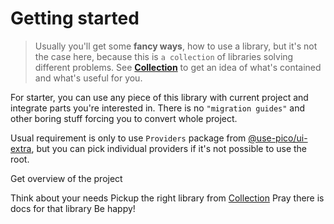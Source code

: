 # Getting started

> Usually you'll get some **fancy ways**, how to use a library, but it's not the case here, because this is `a collection` of
> libraries solving different problems. See **[Collection](Collection.md)** to get an idea of what's contained and what's useful
> for you.
>

For starter, you can use any piece of this library with current project and integrate parts you're interested in. There is no
`"migration guides"` and other boring stuff forcing you to convert whole project.

Usual requirement is only to use `Providers` package from [@use-pico/ui-extra](ui-extra.md), but you can pick individual providers
if it's not possible to use the root.

<procedure title="How to">
    <p>Get overview of the project</p>
    <step>Think about your needs</step>
    <step>Pickup the right library from <a href="Collection.md">Collection</a></step>
    <step>Pray there is docs for that library</step>
    <step>Be happy!</step>
</procedure>
